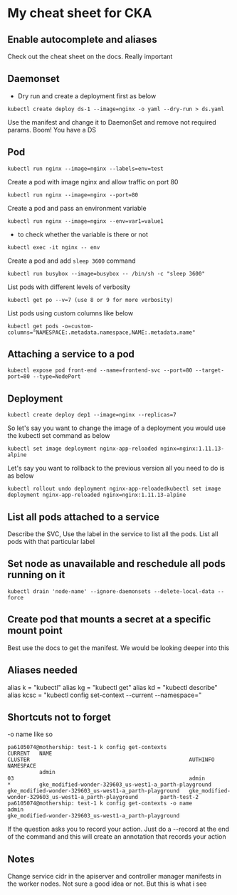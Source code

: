 # My cheat sheet for CKA
## Enable autocomplete and aliases
Check out the cheat sheet on the docs. Really important
## Daemonset
- Dry run and create a deployment first as below
```
kubectl create deploy ds-1 --image=nginx -o yaml --dry-run > ds.yaml
```
Use the manifest and change it to DaemonSet and remove not required params. Boom! You have a DS

## Pod
```
kubectl run nginx --image=nginx --labels=env=test
```
Create a pod with image nginx and allow traffic on port 80
```
kubectl run nginx --image=nginx --port=80
```
Create a pod and pass an environment variable
```
kubectl run nginx --image=nginx --env=var1=value1
```
- to check whether the variable is there or not
```
kubectl exec -it nginx -- env
```

Create a pod and add `sleep 3600` command
```
kubectl run busybox --image=busybox -- /bin/sh -c "sleep 3600"
```
List pods with different levels of verbosity
```
kubectl get po --v=7 (use 8 or 9 for more verbosity)
```

List pods using custom columns like below
```
kubectl get pods -o=custom-columns="NAMESPACE:.metadata.namespace,NAME:.metadata.name"
```

## Attaching a service to a pod
```
kubectl expose pod front-end --name=frontend-svc --port=80 --target-port=80 --type=NodePort
```

## Deployment
```
kubectl create deploy dep1 --image=nginx --replicas=7
```
So let's say you want to change the image of a deployment you would use the kubectl set command as below
```
kubectl set image deployment nginx-app-reloaded nginx=nginx:1.11.13-alpine
```

Let's say you want to rollback to the previous version all you need to do is as below
```
kubectl rollout undo deployment nginx-app-reloadedkubectl set image deployment nginx-app-reloaded nginx=nginx:1.11.13-alpine
```
## List all pods attached to a service
Describe the SVC, Use the label in the service to list all the pods. List all pods with that particular label

## Set node as unavailable and reschedule all pods running on it
```
kubectl drain 'node-name' --ignore-daemonsets --delete-local-data --force
```

## Create pod that mounts a secret at a specific mount point
Best use the docs to get the manifest. We would be looking deeper into this

## Aliases needed
alias k = "kubectl"
alias kg = "kubectl get"
alias kd = "kubectl describe"
alias kcsc = "kubectl config set-context --current --namespace="

## Shortcuts not to forget 
-o name like so
```
pa6105074@mothership: test-1 k config get-contexts        
CURRENT   NAME                                                                                  CLUSTER                                                  AUTHINFO                                                     NAMESPACE
          admin                                                                                 03                                                       admin                                                        
*         gke_modified-wonder-329603_us-west1-a_parth-playground                                gke_modified-wonder-329603_us-west1-a_parth-playground   gke_modified-wonder-329603_us-west1-a_parth-playground       parth-test-2
pa6105074@mothership: test-1 k config get-contexts -o name
admin
gke_modified-wonder-329603_us-west1-a_parth-playground
```

If the question asks you to record your action. Just do a --record at the end of the command and this will create an annotation that records your action

## Notes

Change service cidr in the apiserver and controller manager manifests in the worker nodes. Not sure a good idea or not. But this is what i see

